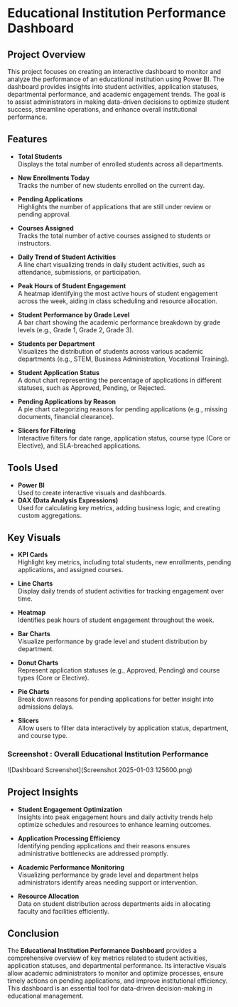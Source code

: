# Educational Institution Performance Dashboard

## Project Overview
This project focuses on creating an interactive dashboard to monitor and analyze the performance of an educational institution using Power BI. The dashboard provides insights into student activities, application statuses, departmental performance, and academic engagement trends. The goal is to assist administrators in making data-driven decisions to optimize student success, streamline operations, and enhance overall institutional performance.

## Features
- **Total Students**  
  Displays the total number of enrolled students across all departments.

- **New Enrollments Today**  
  Tracks the number of new students enrolled on the current day.

- **Pending Applications**  
  Highlights the number of applications that are still under review or pending approval.

- **Courses Assigned**  
  Tracks the total number of active courses assigned to students or instructors.

- **Daily Trend of Student Activities**  
  A line chart visualizing trends in daily student activities, such as attendance, submissions, or participation.

- **Peak Hours of Student Engagement**  
  A heatmap identifying the most active hours of student engagement across the week, aiding in class scheduling and resource allocation.

- **Student Performance by Grade Level**  
  A bar chart showing the academic performance breakdown by grade levels (e.g., Grade 1, Grade 2, Grade 3).

- **Students per Department**  
  Visualizes the distribution of students across various academic departments (e.g., STEM, Business Administration, Vocational Training).

- **Student Application Status**  
  A donut chart representing the percentage of applications in different statuses, such as Approved, Pending, or Rejected.

- **Pending Applications by Reason**  
  A pie chart categorizing reasons for pending applications (e.g., missing documents, financial clearance).

- **Slicers for Filtering**  
  Interactive filters for date range, application status, course type (Core or Elective), and SLA-breached applications.

## Tools Used
- **Power BI**  
  Used to create interactive visuals and dashboards.
- **DAX (Data Analysis Expressions)**  
  Used for calculating key metrics, adding business logic, and creating custom aggregations.

## Key Visuals
- **KPI Cards**  
  Highlight key metrics, including total students, new enrollments, pending applications, and assigned courses.

- **Line Charts**  
  Display daily trends of student activities for tracking engagement over time.

- **Heatmap**  
  Identifies peak hours of student engagement throughout the week.

- **Bar Charts**  
  Visualize performance by grade level and student distribution by department.

- **Donut Charts**  
  Represent application statuses (e.g., Approved, Pending) and course types (Core or Elective).

- **Pie Charts**  
  Break down reasons for pending applications for better insight into admissions delays.

- **Slicers**  
  Allow users to filter data interactively by application status, department, and course type.

### Screenshot : Overall Educational Institution Performance 
![Dashboard Screenshot](Screenshot 2025-01-03 125600.png)

## Project Insights
- **Student Engagement Optimization**  
  Insights into peak engagement hours and daily activity trends help optimize schedules and resources to enhance learning outcomes.

- **Application Processing Efficiency**  
  Identifying pending applications and their reasons ensures administrative bottlenecks are addressed promptly.

- **Academic Performance Monitoring**  
  Visualizing performance by grade level and department helps administrators identify areas needing support or intervention.

- **Resource Allocation**  
  Data on student distribution across departments aids in allocating faculty and facilities efficiently.

## Conclusion
The **Educational Institution Performance Dashboard** provides a comprehensive overview of key metrics related to student activities, application statuses, and departmental performance. Its interactive visuals allow academic administrators to monitor and optimize processes, ensure timely actions on pending applications, and improve institutional efficiency. This dashboard is an essential tool for data-driven decision-making in educational management.
